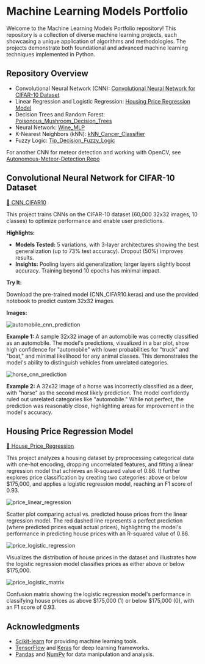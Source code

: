 # Machine Learning Models Portfolio

Welcome to the Machine Learning Models Portfolio repository! This repository is a collection of diverse machine learning projects, each showcasing a unique application of algorithms and methodologies. The projects demonstrate both foundational and advanced machine learning techniques implemented in Python.

## Repository Overview
  - Convolutional Neural Network (CNN): [Convolutional Neural Network for CIFAR-10 Dataset](https://github.com/caite21/Machine-Learning/edit/main/README.md#convolutional-neural-network-for-cifar-10-dataset)
  - Linear Regression and Logistic Regression: [Housing Price Regression Model](https://github.com/caite21/Machine-Learning/edit/main/README.md#housing-price-regression-model)
  - Decision Trees and Random Forest: [Poisonous_Mushroom_Decision_Trees](https://github.com/caite21/Machine-Learning/blob/main/Poisonous_Mushroom_Decision_Trees.ipynb)
  - Neural Network: [Wine_MLP](https://github.com/caite21/Machine-Learning/blob/main/MLP_with_backprop.py)
  - K-Nearest Neighbors (kNN): [kNN_Cancer_Classifier](https://github.com/caite21/Machine-Learning/blob/main/kNN_cancer_classifier.py)
  - Fuzzy Logic: [Tip_Decision_Fuzzy_Logic](https://github.com/caite21/Machine-Learning/blob/main/tip_decision_fuzzy_logic.py)

For another CNN for meteor detection and working with OpenCV, see [Autonomous-Meteor-Detection Repo](https://github.com/caite21/Autonomous-Meteor-Detection)


## Convolutional Neural Network for CIFAR-10 Dataset

[📁 CNN_CIFAR10](https://github.com/caite21/Machine-Learning/blob/main/CNN_CIFAR10.ipynb)

This project trains CNNs on the CIFAR-10 dataset (60,000 32x32 images, 10 classes) to optimize performance and enable user predictions.

**Highlights:**
- **Models Tested:** 5 variations, with 3-layer architectures showing the best generalization (up to 73% test accuracy). Dropout (50%) improves results.
- **Insights:** Pooling layers aid generalization; larger layers slightly boost accuracy. Training beyond 10 epochs has minimal impact.

**Try It:**

Download the pre-trained model (CNN_CIFAR10.keras) and use the provided notebook to predict custom 32x32 images.

**Images:**

![automobile_cnn_prediction](https://github.com/user-attachments/assets/27c2e2a8-debc-40b1-be35-4927b631f2e5)

**Example 1:**
A sample 32x32 image of an automobile was correctly classified as an automobile. The model's predictions, visualized in a bar plot, show high confidence for "automobile" with lower probabilities for "truck" and "boat," and minimal likelihood for any animal classes. This demonstrates the model's ability to distinguish vehicles from unrelated categories.


![horse_cnn_prediction](https://github.com/user-attachments/assets/b4d0764c-6e57-43fe-8677-ba466ef0ebb6)

**Example 2:**
A 32x32 image of a horse was incorrectly classified as a deer, with "horse" as the second most likely prediction. The model confidently ruled out unrelated categories like "automobile." While not perfect, the prediction was reasonably close, highlighting areas for improvement in the model's accuracy.



## Housing Price Regression Model

[📁 House_Price_Regression](https://github.com/caite21/Machine-Learning/blob/main/House_Price_Regression.ipynb)

This project analyzes a housing dataset by preprocessing categorical data with one-hot encoding, dropping uncorrelated features, and fitting a linear regression model that achieves an R-squared value of 0.86. It further explores price classification by creating two categories: above or below $175,000, and applies a logistic regression model, reaching an F1 score of 0.93.

![price_linear_regression](https://github.com/user-attachments/assets/9d96bcc5-4d50-4b32-8048-4cd3a13d863b)

Scatter plot comparing actual vs. predicted house prices from the linear regression model. The red dashed line represents a perfect prediction (where predicted prices equal actual prices), highlighting the model's performance in predicting house prices with an R-squared value of 0.86.

![price_logistic_regression](https://github.com/user-attachments/assets/64ea060b-7924-4a89-b9b5-8aa809878fac)

Visualizes the distribution of house prices in the dataset and illustrates how the logistic regression model classifies prices as either above or below $175,000.

![price_logistic_matrix](https://github.com/user-attachments/assets/2b838307-c458-414a-a820-bebca9705f3d)

Confusion matrix showing the logistic regression model's performance in classifying house prices as above $175,000 (1) or below $175,000 (0), with an F1 score of 0.93.




## Acknowledgments
- [Scikit-learn](https://scikit-learn.org/stable/) for providing machine learning tools.
- [TensorFlow](https://www.tensorflow.org/) and [Keras](https://keras.io/) for deep learning frameworks.
- [Pandas](https://pandas.pydata.org/) and [NumPy](https://numpy.org/doc/stable/) for data manipulation and analysis.
